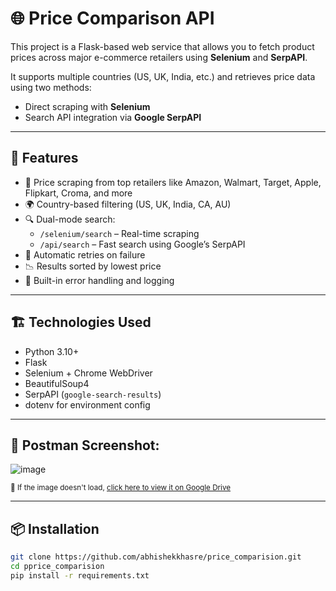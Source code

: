 # 🌐 Price Comparison API

This project is a Flask-based web service that allows you to fetch product prices across major e-commerce retailers using **Selenium** and **SerpAPI**.

It supports multiple countries (US, UK, India, etc.) and retrieves price data using two methods:
- Direct scraping with **Selenium**
- Search API integration via **Google SerpAPI**

---

## 🚀 Features

- 🛒 Price scraping from top retailers like Amazon, Walmart, Target, Apple, Flipkart, Croma, and more
- 🌍 Country-based filtering (US, UK, India, CA, AU)
- 🔍 Dual-mode search:
  - `/selenium/search` – Real-time scraping
  - `/api/search` – Fast search using Google’s SerpAPI
- 🧠 Automatic retries on failure
- 📉 Results sorted by lowest price
- 🧪 Built-in error handling and logging

---

## 🏗️ Technologies Used

- Python 3.10+
- Flask
- Selenium + Chrome WebDriver
- BeautifulSoup4
- SerpAPI (`google-search-results`)
- dotenv for environment config

---

## 📸 Postman Screenshot:
![image](https://github.com/user-attachments/assets/144c5312-314f-4010-b54e-cbf827c060b4)


<sup>🔗 If the image doesn't load, [click here to view it on Google Drive](https://drive.google.com/file/d/1YXSmeNZwERmqBq_5Ti_j1UiCg8yw6-Hm/view?usp=drivesdk)</sup>

---

## 📦 Installation

```bash
git clone https://github.com/abhishekkhasre/price_comparision.git
cd pprice_comparision
pip install -r requirements.txt


